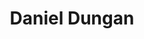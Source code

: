 ---
title: Daniel Dungan
redirect_from:
  - /people/daniel-owen-dungan
other_names:
  - Daniel Owen Dungan
layout: people
image: 
image_credit: 
image_alt: 
image_caption: 
details:
  Website: 
  Facebook:
  Twitter: 
  Instagram: 
  LinkedIn: 
  IBDB: 
  IMDb: 
external_links:
---